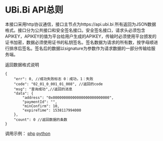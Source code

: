 UBi.Bi API总则
====

本接口采用http协议通信，接口主节点为https://api.ubi.bi 所有返回为JSON数据格式。接口分为公共接口和安全签名接口。安全签名接口，请求头必须包含APIKEY，APIKEY的值为平台给用户生成的APIKEY，传输时必须使用平台颁发的证书加密，数据必须使用证书的私钥签名。签名数据为请求的所有数，按字母顺进行排序后签名。签名后的数据以signature为参数作为请求数据的一部分传输给服务端。

返回数据格式说明
```
{
	"err": 0, //成功失败标志 0：成功，1：失败
	"code": "02_01_0_001_01_008", //返回的code
	"msg": "查询成功",//返回的消息
	"data": {
		"address": "0x00000000000000000000000000",
		"paymentId": "",
		"minConfirm": 10,
		"expireTime": 1538117994000
	},
	"count": 0 //返回数据的条数
}
```

调用示例：
[php](./demo.php)
[python](./demo.python)
